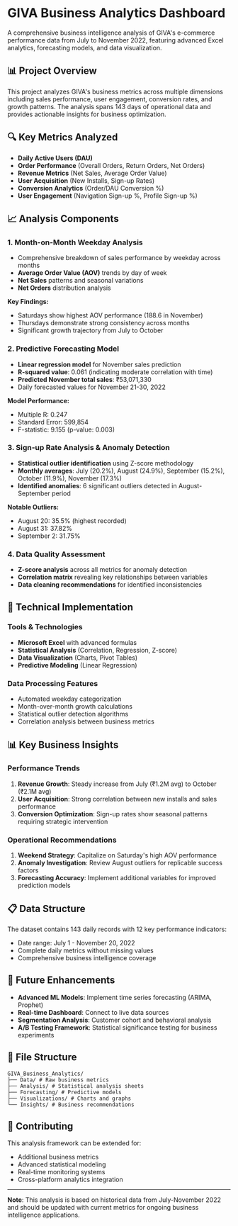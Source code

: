 # GIVA Business Analytics Dashboard

A comprehensive business intelligence analysis of GIVA's e-commerce performance data from July to November 2022, featuring advanced Excel analytics, forecasting models, and data visualization.

## 📊 Project Overview

This project analyzes GIVA's business metrics across multiple dimensions including sales performance, user engagement, conversion rates, and growth patterns. The analysis spans 143 days of operational data and provides actionable insights for business optimization.

## 🔍 Key Metrics Analyzed

- **Daily Active Users (DAU)**
- **Order Performance** (Overall Orders, Return Orders, Net Orders)
- **Revenue Metrics** (Net Sales, Average Order Value)
- **User Acquisition** (New Installs, Sign-up Rates)
- **Conversion Analytics** (Order/DAU Conversion %)
- **User Engagement** (Navigation Sign-up %, Profile Sign-up %)

## 📈 Analysis Components

### 1. Month-on-Month Weekday Analysis
- Comprehensive breakdown of sales performance by weekday across months
- **Average Order Value (AOV)** trends by day of week
- **Net Sales** patterns and seasonal variations
- **Net Orders** distribution analysis

**Key Findings:**
- Saturdays show highest AOV performance (188.6 in November)
- Thursdays demonstrate strong consistency across months
- Significant growth trajectory from July to October

### 2. Predictive Forecasting Model
- **Linear regression model** for November sales prediction
- **R-squared value**: 0.061 (indicating moderate correlation with time)
- **Predicted November total sales**: ₹53,071,330
- Daily forecasted values for November 21-30, 2022

**Model Performance:**
- Multiple R: 0.247
- Standard Error: 599,854
- F-statistic: 9.155 (p-value: 0.003)

### 3. Sign-up Rate Analysis & Anomaly Detection
- **Statistical outlier identification** using Z-score methodology
- **Monthly averages**: July (20.2%), August (24.9%), September (15.2%), October (11.9%), November (17.3%)
- **Identified anomalies**: 6 significant outliers detected in August-September period

**Notable Outliers:**
- August 20: 35.5% (highest recorded)
- August 31: 37.82%
- September 2: 31.75%

### 4. Data Quality Assessment
- **Z-score analysis** across all metrics for anomaly detection
- **Correlation matrix** revealing key relationships between variables
- **Data cleaning recommendations** for identified inconsistencies

## 🔧 Technical Implementation

### Tools & Technologies
- **Microsoft Excel** with advanced formulas
- **Statistical Analysis** (Correlation, Regression, Z-score)
- **Data Visualization** (Charts, Pivot Tables)
- **Predictive Modeling** (Linear Regression)

### Data Processing Features
- Automated weekday categorization
- Month-over-month growth calculations
- Statistical outlier detection algorithms
- Correlation analysis between business metrics

## 📊 Key Business Insights

### Performance Trends
1. **Revenue Growth**: Steady increase from July (₹1.2M avg) to October (₹2.1M avg)
2. **User Acquisition**: Strong correlation between new installs and sales performance
3. **Conversion Optimization**: Sign-up rates show seasonal patterns requiring strategic intervention

### Operational Recommendations
1. **Weekend Strategy**: Capitalize on Saturday's high AOV performance
2. **Anomaly Investigation**: Review August outliers for replicable success factors
3. **Forecasting Accuracy**: Implement additional variables for improved prediction models

## 📋 Data Structure

The dataset contains 143 daily records with 12 key performance indicators:
- Date range: July 1 - November 20, 2022
- Complete daily metrics without missing values
- Comprehensive business intelligence coverage

## 🚀 Future Enhancements

- **Advanced ML Models**: Implement time series forecasting (ARIMA, Prophet)
- **Real-time Dashboard**: Connect to live data sources
- **Segmentation Analysis**: Customer cohort and behavioral analysis
- **A/B Testing Framework**: Statistical significance testing for business experiments

## 📁 File Structure

```
GIVA_Business_Analytics/
├── Data/ # Raw business metrics
├── Analysis/ # Statistical analysis sheets
├── Forecasting/ # Predictive models
├── Visualizations/ # Charts and graphs
└── Insights/ # Business recommendations
```

## 🤝 Contributing

This analysis framework can be extended for:
- Additional business metrics
- Advanced statistical modeling
- Real-time monitoring systems
- Cross-platform analytics integration

---

**Note**: This analysis is based on historical data from July-November 2022 and should be updated with current metrics for ongoing business intelligence applications.
